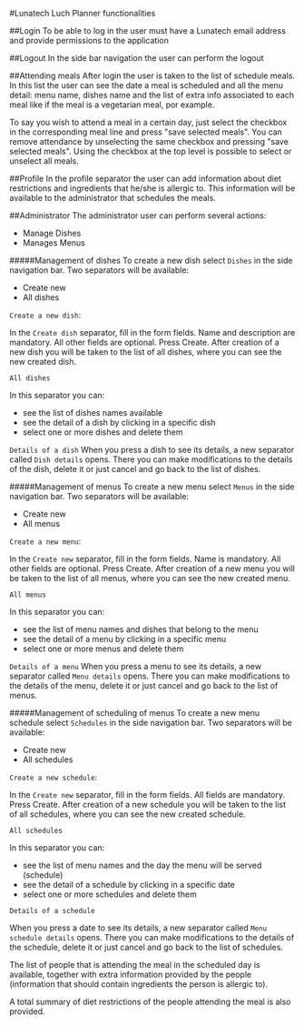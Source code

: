#Lunatech Luch Planner functionalities

##Login
To be able to log in the user must have a Lunatech email address and provide permissions to the application

##Logout
In the side bar navigation the user can perform the logout

##Attending meals
After login the user is taken to the list of schedule meals.
In this list the user can see the date a meal is scheduled and all the menu detail: menu name, dishes name and the list of extra info associated to each meal like if the meal is a vegetarian meal, por example.


To say you wish to attend a meal in a certain day, just select the checkbox in the corresponding meal line and press "save selected meals".
You can remove attendance by unselecting the same checkbox and pressing "save selected meals".
Using the checkbox at the top level is possible to select or unselect all meals.

##Profile
In the profile separator the user can add information about diet restrictions and ingredients that he/she is allergic to.
This information will be available to the administrator that schedules the meals.

##Administrator
The administrator user can perform several actions:
- Manage Dishes
- Manages Menus


#####Management of dishes
To create a new dish select `Dishes` in the side navigation bar. Two separators will be available:
- Create new
- All dishes

`Create a new dish`:

In the `Create dish` separator, fill in the form fields. Name and description are mandatory. All other fields are optional.
Press Create. After creation of a new dish you will be taken to the list of all dishes, where you can see the new created dish.

`All dishes`

In this separator you can:
- see the list of dishes names available
- see the detail of a dish by clicking in a specific dish
- select one or more dishes and delete them

`Details of a dish`
When you press a dish to see its details, a new separator called `Dish details` opens. There you can make modifications to the details of the dish, delete it or just cancel and go back to the list of dishes.


#####Management of menus
To create a new menu select `Menus` in the side navigation bar. Two separators will be available:
- Create new
- All menus

`Create a new menu`:

In the `Create new` separator, fill in the form fields. Name is mandatory. All other fields are optional.
Press Create. After creation of a new menu you will be taken to the list of all menus, where you can see the new created menu.

`All menus`

In this separator you can:
- see the list of menu names and dishes that belong to the menu
- see the detail of a menu by clicking in a specific menu
- select one or more menus and delete them

`Details of a menu`
When you press a menu to see its details, a new separator called `Menu details` opens. There you can make modifications to the details of the menu, delete it or just cancel and go back to the list of menus.

#####Management of scheduling of menus
To create a new menu schedule select `Schedules` in the side navigation bar. Two separators will be available:
- Create new
- All schedules

`Create a new schedule`:

In the `Create new` separator, fill in the form fields. All fields are mandatory.
Press Create. After creation of a new schedule you will be taken to the list of all schedules, where you can see the new created schedule.

`All schedules`

In this separator you can:
- see the list of menu names and the day the menu will be served (schedule)
- see the detail of a schedule by clicking in a specific date
- select one or more schedules and delete them

`Details of a schedule`

When you press a date to see its details, a new separator called `Menu schedule details` opens. There you can make modifications to the details of the schedule, delete it or just cancel and go back to the list of schedules.

The list of people that is attending the meal in the scheduled day is available, together with extra information provided by the people (information that should contain ingredients the person is allergic to).

A total summary of diet restrictions of the people attending the meal is also provided.

